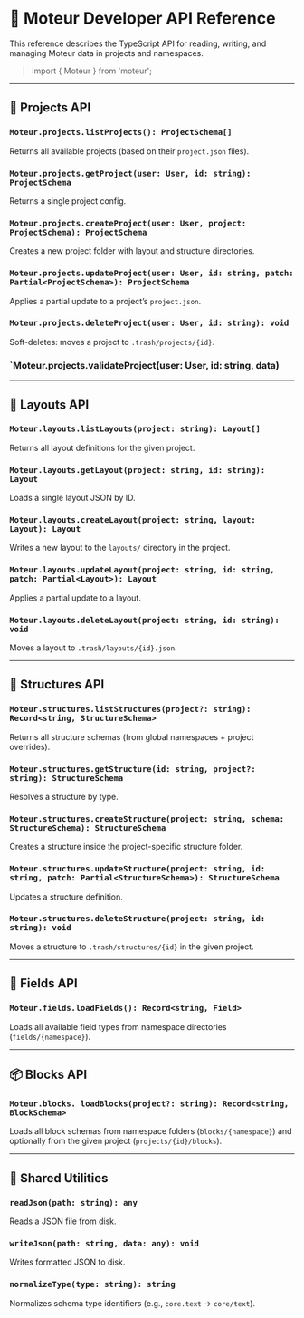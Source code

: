 # 🔧 Moteur Developer API Reference

This reference describes the TypeScript API for reading, writing, and managing Moteur data in projects and namespaces.

> import { Moteur } from 'moteur';

---

## 📁 Projects API

### `Moteur.projects.listProjects(): ProjectSchema[]`
Returns all available projects (based on their `project.json` files).

### `Moteur.projects.getProject(user: User, id: string): ProjectSchema`
Returns a single project config.

### `Moteur.projects.createProject(user: User, project: ProjectSchema): ProjectSchema`
Creates a new project folder with layout and structure directories.

### `Moteur.projects.updateProject(user: User, id: string, patch: Partial<ProjectSchema>): ProjectSchema`
Applies a partial update to a project’s `project.json`.

### `Moteur.projects.deleteProject(user: User, id: string): void`
Soft-deletes: moves a project to `.trash/projects/{id}`.

### `Moteur.projects.validateProject(user: User, id: string, data)

---

## 📄 Layouts API

### `Moteur.layouts.listLayouts(project: string): Layout[]`
Returns all layout definitions for the given project.

### `Moteur.layouts.getLayout(project: string, id: string): Layout`
Loads a single layout JSON by ID.

### `Moteur.layouts.createLayout(project: string, layout: Layout): Layout`
Writes a new layout to the `layouts/` directory in the project.

### `Moteur.layouts.updateLayout(project: string, id: string, patch: Partial<Layout>): Layout`
Applies a partial update to a layout.

### `Moteur.layouts.deleteLayout(project: string, id: string): void`
Moves a layout to `.trash/layouts/{id}.json`.

---

## 🧱 Structures API

### `Moteur.structures.listStructures(project?: string): Record<string, StructureSchema>`
Returns all structure schemas (from global namespaces + project overrides).

### `Moteur.structures.getStructure(id: string, project?: string): StructureSchema`
Resolves a structure by type.

### `Moteur.structures.createStructure(project: string, schema: StructureSchema): StructureSchema`
Creates a structure inside the project-specific structure folder.

### `Moteur.structures.updateStructure(project: string, id: string, patch: Partial<StructureSchema>): StructureSchema`
Updates a structure definition.

### `Moteur.structures.deleteStructure(project: string, id: string): void`
Moves a structure to `.trash/structures/{id}` in the given project.

---

## 🧩 Fields API

### `Moteur.fields.loadFields(): Record<string, Field>`
Loads all available field types from namespace directories (`fields/{namespace}`).

---

## 📦 Blocks API

### `Moteur.blocks. loadBlocks(project?: string): Record<string, BlockSchema>`
Loads all block schemas from namespace folders (`blocks/{namespace}`) and optionally from the given project (`projects/{id}/blocks`).

---

## 🔄 Shared Utilities

### `readJson(path: string): any`
Reads a JSON file from disk.

### `writeJson(path: string, data: any): void`
Writes formatted JSON to disk.

### `normalizeType(type: string): string`
Normalizes schema type identifiers (e.g., `core.text` → `core/text`).

